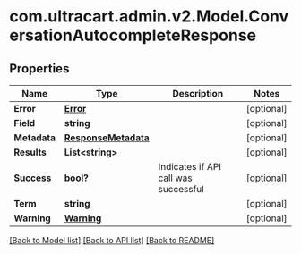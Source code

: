 # com.ultracart.admin.v2.Model.ConversationAutocompleteResponse
## Properties

Name | Type | Description | Notes
------------ | ------------- | ------------- | -------------
**Error** | [**Error**](Error.md) |  | [optional] 
**Field** | **string** |  | [optional] 
**Metadata** | [**ResponseMetadata**](ResponseMetadata.md) |  | [optional] 
**Results** | **List&lt;string&gt;** |  | [optional] 
**Success** | **bool?** | Indicates if API call was successful | [optional] 
**Term** | **string** |  | [optional] 
**Warning** | [**Warning**](Warning.md) |  | [optional] 


[[Back to Model list]](../README.md#documentation-for-models) [[Back to API list]](../README.md#documentation-for-api-endpoints) [[Back to README]](../README.md)

